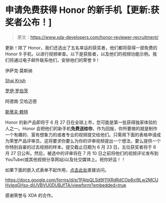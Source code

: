 # 申请免费获得 Honor 的新手机【更新:获奖者公布！]

> 原文：<https://www.xda-developers.com/honor-reviewer-recruitment/>

更新！除了 Honor，我们还选出了五名幸运的获奖者，他们都将获得一部免费的 Honor 9 手机，以进行视频审查。以下是获胜者，以及他们的视频功能示例。我们将通过电子邮件联系他们，安排他们的荣誉 9！

伊萨克·莫斯纳

[Shai Krish](https://www.youtube.com/watch?v=s3g5H8svWoc)

[罗伊·罗伯茨](https://www.youtube.com/watch?v=lBeACq2GPks&t)

阿德南·艾哈迈德

[斯蒂夫·赖特](https://www.youtube.com/watch?v=DfCelsg140s&t)

Honor 的新产品即将于 6 月 27 日在全球上市，您可能是第一批获得独家体验的人之一。Honor 会把他们的新手机**免费送给你**，作为回报，你所要做的就是制作一个有趣的、富有想象力的或者专业的视频提交给他们。只需用下面的表格申请成为荣誉产品评审员，这将要求你要么为你的评审视频提出一个想法，要么提供一个你特别自豪的过去视频的样本。提交截止日期为 6 月 23 日，五位获奖者将于 6 月 27 日公布。然后，被选中的评审将在 7 月 10 日之前将他们的视频评论发布到 YouTube(或其他视频分享网站)以及社交媒体上。祝你好运！！

如果下面的嵌入式表单不起作用，[点击此处](https://docs.google.com/forms/d/1v52Wv-oWwbRpYxuQVewa4tazzSC3PQFyYOQYRktQx8o/edit?usp=drivesdk)直接访问。

https://docs.google.com/forms/d/e/1FAIpQLSd9I11XRdRdCOp8xI9Lw2MCUHvleqGHsx-diUVBVU0DUBJfTA/viewform?embedded=true

感谢荣誉与 XDA 的合作。